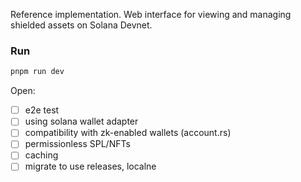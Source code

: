 Reference implementation. Web interface for viewing and managing shielded assets on Solana Devnet.

### Run 

```bash
pnpm run dev
```

Open:
- [ ] e2e test
- [ ] using solana wallet adapter
- [ ] compatibility with zk-enabled wallets (account.rs)
- [ ] permissionless SPL/NFTs
- [ ] caching
- [ ] migrate to use releases, localne
